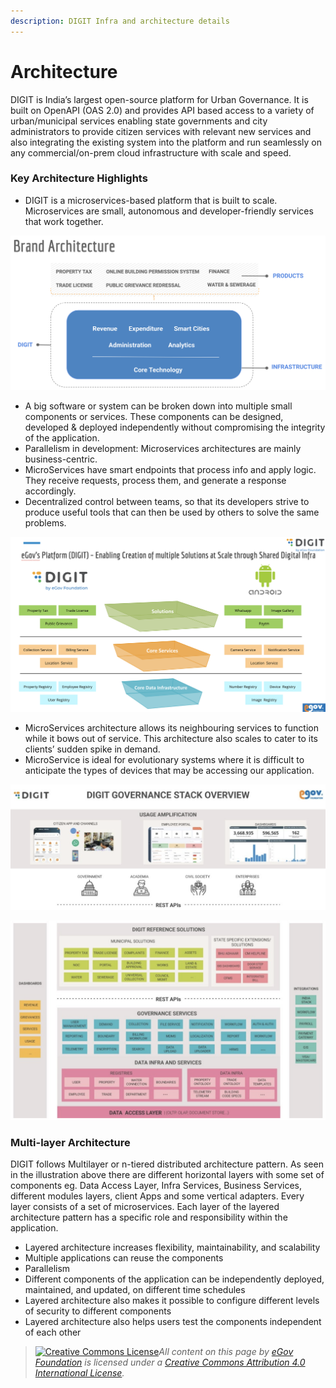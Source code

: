 ```yaml
---
description: DIGIT Infra and architecture details
---
```


# Architecture

DIGIT is India’s largest open-source platform for Urban Governance. It is built on OpenAPI (OAS 2.0) and provides API based access to a variety of urban/municipal services enabling state governments and city administrators to provide citizen services with relevant new services and also integrating the existing system into the platform and run seamlessly on any commercial/on-prem cloud infrastructure with scale and speed.

### Key Architecture Highlights <a href="#key-architecture-highlights" id="key-architecture-highlights"></a>

* DIGIT is a microservices-based platform that is built to scale. Microservices are small, autonomous and developer-friendly services that work together.

![](<.gitbook/assets/image (84).png>)

* A big software or system can be broken down into multiple small components or services. These components can be designed, developed & deployed independently without compromising the integrity of the application.
* Parallelism in development: Microservices architectures are mainly business-centric.
* MicroServices have smart endpoints that process info and apply logic. They receive requests, process them, and generate a response accordingly.
* Decentralized control between teams, so that its developers strive to produce useful tools that can then be used by others to solve the same problems.

![](<.gitbook/assets/image (85).png>)

* MicroServices architecture allows its neighbouring services to function while it bows out of service. This architecture also scales to cater to its clients’ sudden spike in demand.
* MicroService is ideal for evolutionary systems where it is difficult to anticipate the types of devices that may be accessing our application.

![](<.gitbook/assets/image (36).png>)

![](<.gitbook/assets/image (13).png>)

### Multi-layer Architecture

DIGIT follows Multilayer or n-tiered distributed architecture pattern. As seen in the illustration above there are different horizontal layers with some set of components eg. Data Access Layer, Infra Services, Business Services, different modules layers, client Apps and some vertical adapters. Every layer consists of a set of microservices. Each layer of the layered architecture pattern has a specific role and responsibility within the application.

* Layered architecture increases flexibility, maintainability, and scalability
* Multiple applications can reuse the components
* Parallelism
* Different components of the application can be independently deployed, maintained, and updated, on different time schedules
* Layered architecture also makes it possible to configure different levels of security to different components
* Layered architecture also helps users test the components independent of each other

> [![Creative Commons License](https://i.creativecommons.org/l/by/4.0/80x15.png)_​_](http://creativecommons.org/licenses/by/4.0/)_All content on this page by_ [_eGov Foundation_](https://egov.org.in) _is licensed under a_ [_Creative Commons Attribution 4.0 International License_](http://creativecommons.org/licenses/by/4.0/)_._
